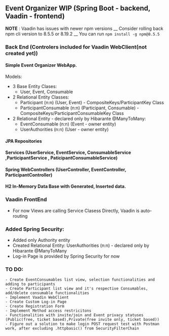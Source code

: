 ﻿## Event Organizer WIP (Spring Boot - backend, Vaadin - frontend)
**NOTE** : Vaadin has issues with newer npm versions 
__ Consider rolling back npm cli version to 8.5.5 or 8.19.2 __
You can run `npm install -g npm@8.5.5`
### Back End (Controlers included for Vaadin WebClient(not created yet)) 
#### Simple Event Organizer WebApp. 
Models:
- 3 Base Entity Clases:
	 - User, Event, Consumable
- 2 Relational Entity Classes:
	 - Participant (n:n) (User, Event) - CompositeKeys/ParticipantKey Class
	 - ParticipantConsumable (n:n) (Participant, Consumable) - CompositeKeys/ParticipantConsumableKey Class
- 2 Relational Entity - declared only by Hibarante @ManyToMany:
	 - EventConsumable (n:n) (Event - owner entity)
	 - UserAuthorities (n:n) (User - owner entity)
#### JPA Repositories
#### Services (UserService, EventService, ConsumableService ,ParticipantService , PaticipantConsumableService)
#### Spring WebControllers (UserController, EventController, ParticipantController)
#### H2 In-Memory Data Base with Generated, Inserted data.

### Vaadin FrontEnd
- For now Views are calling Service Clasess Directly, Vaadin is auto-routing

### Added Spring Security:
- Added only Authority entity
- Created Relational Entity: UserAuthorities (n:n) - declared only by Hibarante @ManyToMany
- Log-in Page is provided by Spring Security for now

### TO DO:
	- Create EventConsumables list view, selection functionalities and adding to participants
	- Create Participant list view and it's respective Consumables, add/delete consumable functionalities
	- Implement Vaadin WebClient
	- Create Custom Log-in Page
	- Create Registration Form
	- Implement Method access restricitons
	- Functionalities with invite/join and Event privacy statuses (Public(free, ticket based),Private(free invite only, ticket based))
	- Figure out a solution to make login POST request test with Postman work, after excluding .httpbasic() from SecurityFilterChain
	



